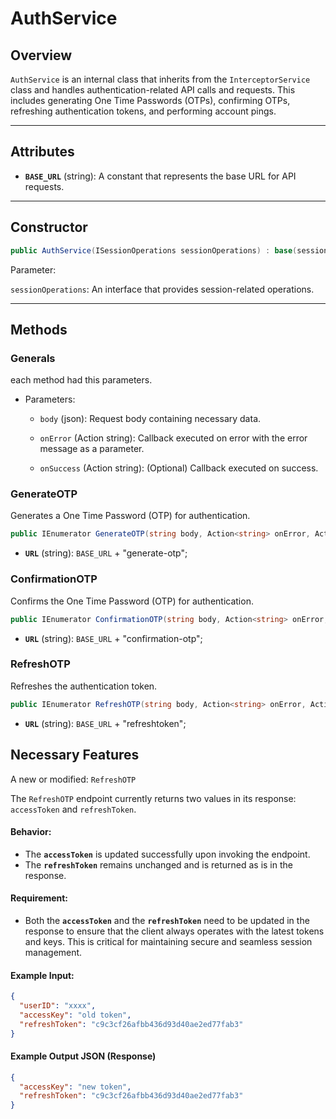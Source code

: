 # AuthService

## **Overview**
`AuthService` is an internal class that inherits from the `InterceptorService` class and handles authentication-related API calls and requests. This includes generating One Time Passwords (OTPs), confirming OTPs, refreshing authentication tokens, and performing account pings.

---

## **Attributes**
- **`BASE_URL`** (string): A constant that represents the base URL for API requests.
---

## **Constructor**
```csharp
public AuthService(ISessionOperations sessionOperations) : base(sessionOperations)
```



Parameter:

`sessionOperations`: An interface that provides session-related operations. 

 ---

 ## **Methods**

  ### Generals
  each method had this parameters.

  - Parameters:
  
    - `body` (json): Request body containing necessary data.

    - `onError` (Action string): Callback executed on error with the error message as a parameter.

    - `onSuccess` (Action string): (Optional) Callback executed on success.


  ### GenerateOTP

  Generates a One Time Password (OTP) for authentication.

  ``` csharp
  public IEnumerator GenerateOTP(string body, Action<string> onError, Action onSuccess = null)
  ```

  - **`URL`** (string): `BASE_URL` + "generate-otp";

  
  ### ConfirmationOTP

   Confirms the One Time Password (OTP) for authentication.

   ``` csharp
   public IEnumerator ConfirmationOTP(string body, Action<string> onError, Action onSuccess = null)
  ```

  - **`URL`** (string): `BASE_URL` + "confirmation-otp";


  ### RefreshOTP

   Refreshes the authentication token.

   ``` csharp
   public IEnumerator RefreshOTP(string body, Action<string> onError, Action onSuccess = null)
  ```

  - **`URL`** (string): `BASE_URL` + "refreshtoken";

## **Necessary Features**
A new or modified: `RefreshOTP`

The `RefreshOTP` endpoint currently returns two values in its response: `accessToken` and `refreshToken`.

#### Behavior:
- The **`accessToken`** is updated successfully upon invoking the endpoint.
- The **`refreshToken`** remains unchanged and is returned as is in the response.

#### Requirement:
- Both the **`accessToken`** and the **`refreshToken`** need to be updated in the response to ensure that the client always operates with the latest tokens and keys. This is critical for maintaining secure and seamless session management.


#### Example Input:
```json
{
  "userID": "xxxx",
  "accessKey": "old token",
  "refreshToken": "c9c3cf26afbb436d93d40ae2ed77fab3"
}
```

#### Example Output JSON (Response)
```json
{  
  "accessKey": "new token",
  "refreshToken": "c9c3cf26afbb436d93d40ae2ed77fab3"
}
```

